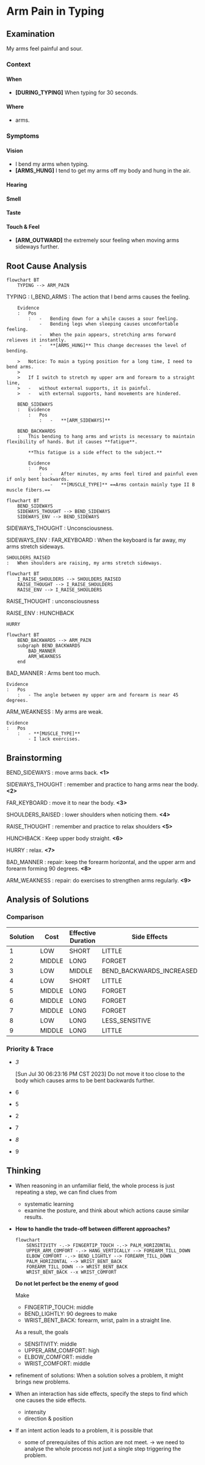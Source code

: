 # Arm Pain in Typing

## Examination
[problem overview]: #

My arms feel painful and sour.

### Context

#### When
[Specification: year, season, daytime, during & after some events]: #

-	**[DURING_TYPING]** When typing for 30 seconds.

#### Where
[Localization]: #


- arms.


### Symptoms
[avoid biases]: #
[comparison between actuation and expectation]: #
[collect evidence used by hypothesis built in the root cause analysis phrase]: #
[specification: location, degree]: #

#### Vision

-	I bend my arms when typing.
-	**[ARMS_HUNG]** I tend to get my arms off my body and hung in the air.

#### Hearing

#### Smell

#### Taste

#### Touch & Feel

-	**[ARM_OUTWARD]** the extremely sour feeling when moving arms sideways further.

## Root Cause Analysis
[backward cause reasoning for general problems]: #
[recursive trouble shooting for engineering problems to an atomic level (build hypothesis, use evidence (examination  + unit tests))]: #

```mermaid
flowchart BT
	TYPING --> ARM_PAIN
```

TYPING
:	I_BEND_ARMS
	:	The action that I bend arms causes the feeling.
		
		Evidence
		:	Pos
			:	-	Bending down for a while causes a sour feeling.
				-	Bending legs when sleeping causes uncomfortable feeling.
				-	When the pain appears, stretching arms forward relieves it instantly.
				-	**[ARMS_HUNG]** This change decreases the level of bending.
		
		>	Notice:	To main a typing position for a long time, I need to bend arms.
		>
		>	If I switch to stretch my upper arm and forearm to a straight line, 
		>	-	without external supports, it is painful.
		>	-	with external supports, hand movements are hindered.
			 
		BEND_SIDEWAYS
		:	Evidence
			:	Pos
				:	-	**[ARM_SIDEWAYS]**
						
		BEND_BACKWARDS
		:	This bending to hang arms and wrists is necessary to maintain flexibility of hands. But it causes **fatigue**.

			**This fatigue is a side effect to the subject.**
					
			Evidence
			:	Pos
				:	-	After minutes, my arms feel tired and painful even if only bent backwards.
					-	**[MUSCLE_TYPE]** ==Arms contain mainly type II B muscle fibers.==
		
```mermaid
flowchart BT
	BEND_SIDEWAYS
	SIDEWAYS_THOUGHT --> BEND_SIDEWAYS
	SIDEWAYS_ENV --> BEND_SIDEWAYS
```		

SIDEWAYS_THOUGHT
:	Unconsciousness.

SIDEWAYS_ENV
:	FAR_KEYBOARD
	:	When the keyboard is far away, my arms stretch sideways. 	 

	SHOULDERS_RAISED
	:	When shoulders are raising, my arms stretch sideways.

```mermaid
flowchart BT
	I_RAISE_SHOULDERS --> SHOULDERS_RAISED
	RAISE_THOUGHT --> I_RAISE_SHOULDERS
	RAISE_ENV --> I_RAISE_SHOULDERS
```	

RAISE_THOUGHT
:	unconsciousness

RAISE_ENV
:	HUNCHBACK

	HURRY


```mermaid
flowchart BT
	BEND_BACKWARDS --> ARM_PAIN
	subgraph BEND_BACKWARDS
		BAD_MANNER
		ARM_WEAKNESS 
	end
```
BAD_MANNER
:	Arms bent too much.
	
	Evidence
	:	Pos
		:	- The angle between my upper arm and forearm is near 45 degrees.

ARM_WEAKNESS
:	My arms are weak.

	Evidence
	:	Pos
		: 	- **[MUSCLE_TYPE]**
			- I lack exercises.

## Brainstorming
[removal of touchable physical objects is applicable]: #
[replacement V.S repair. Localize the problem to an atomic level where fixing it components is more expensive than replacing it as a whole]: #

BEND_SIDEWAYS
:	move arms back. **<1>**

SIDEWAYS_THOUGHT
:	remember and practice to hang arms near the body. **<2>**

FAR_KEYBOARD
:	move it to near the body. **<3>**

SHOULDERS_RAISED
:	lower shoulders when noticing them. **<4>**

RAISE_THOUGHT
:	remember and practice to relax shoulders **<5>**

HUNCHBACK
:	Keep upper body straight. **<6>**

HURRY
:	relax. **<7>**

BAD_MANNER
:	repair: keep the forearm horizontal, and the upper arm and forearm forming 90 degrees. **<8>**

ARM_WEAKNESS
:	repair: do exercises to strengthen arms regularly. **<9>**

## Analysis of Solutions

### Comparison

| Solution | Cost | Effective Duration | Side Effects |
| --- | --- | --- | --- |
| 1 | LOW | SHORT | LITTLE |
| 2 | MIDDLE | LONG | FORGET |
| 3 | LOW | MIDDLE | BEND_BACKWARDS_INCREASED |
| 4 | LOW | SHORT | LITTLE |
| 5 | MIDDLE | LONG | FORGET |
| 6 | MIDDLE | LONG | FORGET |
| 7 | MIDDLE | LONG | FORGET |
| 8 | LOW | LONG | LESS_SENSITIVE |
| 9	| MIDDLE | LONG | LITTLE |
	 
### Priority & Trace

- *3*
	
	[Sun Jul 30 06:23:16 PM CST 2023] Do not move it too close to the body which causes arms to be bent backwards further.
	 
-	6
-	5
-	2
-	7
- *8*
- 9

## Thinking
[Lessons learned from this experience]: #
-	When reasoning in an unfamiliar field, the whole process is just repeating a step, we can find clues from
	-	systematic learning 
	-	examine the posture, and think about which actions cause similar results.
- **How to handle the trade-off between different approaches?**

	```mermaid
	flowchart
		SENSITIVITY -.-> FINGERTIP_TOUCH -.-> PALM_HORIZONTAL
		UPPER_ARM_COMFORT -.-> HANG_VERTICALLY --> FOREARM_TILL_DOWN
		ELBOW_COMFORT -.-> BEND_LIGHTLY --> FOREARM_TILL_DOWN
		PALM_HORIZONTAL --> WRIST_BENT_BACK
		FOREARM_TILL_DOWN --> WRIST_BENT_BACK
		WRIST_BENT_BACK --x WRIST_COMFORT 
	```

	**Do not let perfect be the enemy of good**

	Make
	- FINGERTIP_TOUCH: middle
	- BEND_LIGHTLY: 90 degrees
	to make
	- WRIST_BENT_BACK: forearm, wrist, palm in a straight line.

	As a result, the goals
	- SENSITIVITY: middle
	- UPPER_ARM_COMFORT: high
	- ELBOW_COMFORT: middle
	- WRIST_COMFORT: middle
	
-	refinement of solutions: When a solution solves a problem, it might brings new problems.
-	When an interaction has side effects, specify the steps to find which one causes the side effects.
	-	intensity
	-	direction & position	
-	If an intent action leads to a problem, it is possible that 
	-	some of prerequisites of this action are not meet. -> we need to analyse the whole process not just a single step triggering the problem. 
<!--stackedit_data:
eyJoaXN0b3J5IjpbLTExNjEwNDI5MjhdfQ==
-->